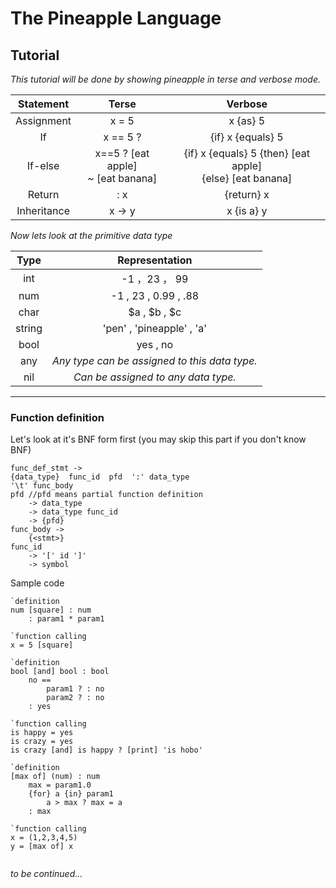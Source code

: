 # The Pineapple Language 
## Tutorial 
*This tutorial will be done by showing pineapple in terse and verbose mode.*

|   Statement  |Terse|Verbose|  
|:----:|:---:|:--:|  
|Assignment|x = 5|x {as} 5|  
|If | x == 5 ? | {if} x {equals} 5|  
|If-else| x==5 ? [eat apple] <div>~ [eat banana] |{if} x {equals} 5 {then} [eat apple] <div> {else} [eat banana]  
|Return| : x |{return} x  
|Inheritance| x -> y | x {is a} y  

*Now lets look at the primitive data type* 

Type|Representation| 
|:----:|:---: 
int| -1 ，23 ， 99  
num| -1 , 23 , 0.99 , .88  
char| $a , $b , $c  
string| 'pen' , 'pineapple' , 'a'  
bool| yes , no  
any| *Any type can be assigned to this data type.*  
nil| *Can be assigned to any data type.*  
---  
### Function definition  
Let's look at it's BNF form first (you may skip this part if you don't know BNF)

```
func_def_stmt -> 
{data_type}  func_id  pfd  ':' data_type 
'\t' func_body
pfd //pfd means partial function definition
    -> data_type 
    -> data_type func_id 
    -> {pfd}
func_body -> 
	{<stmt>}
func_id 
	-> '[' id ']' 
    -> symbol
```
Sample code
```
`definition
num [square] : num
	: param1 * param1

`function calling
x = 5 [square]
```
```
`definition
bool [and] bool : bool
	no ==
    	param1 ? : no
        param2 ? : no
    : yes

`function calling
is happy = yes
is crazy = yes
is crazy [and] is happy ? [print] 'is hobo'
```
```
`definition
[max of] (num) : num
	max = param1.0
    {for} a {in} param1
    	a > max ? max = a
    : max

`function calling
x = (1,2,3,4,5) 
y = [max of] x
```
```

```
*to be continued...*








